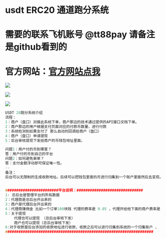 # usdt ERC20 通道跑分系统

# 需要的联系飞机账号  @tt88pay  请备注是github看到的

# 官方网站：[官方网站点我]( http://www.debug8888.com "官方网站")


![](https://www.showdoc.com.cn/server/api/attachment/visitfile/sign/96f250cab84be9ed6307e35d2f50a34c)

![](https://www.showdoc.com.cn/server/api/attachment/visitfile/sign/123224930354f0decd2ad0d40aed804f)

![](https://www.showdoc.com.cn/server/api/attachment/visitfile/sign/1c8a1ed7a34054bac69b7ba470bf7c67)


```c
USDT 20跑分系统介绍
流程：
1：商户（盘口）对接此系统下单，商户那边的技术通过提供的API接口文档下单。
2：商户那边的用户根据支付页面对应的付款币数量，进行付款
3：系统检测到如果支付了 那么自动的回调给商户（盘口）
4：商户（盘口）申请提现
5：后台审核提现下发给商户的币钱包地址里面。

问题1：用户付的币到哪里？
答：用户付的币到自己的平台
问题2：如何避免串单？
答：支付金额浮动即可保证唯一性。
--
备注：
后台可以无限制的生成收款地址。后续可以把钱包里面的币进行归集到一个账户里面然后去变现。
	

########################平台说明：##############################
1: 总后台是管理平台的所有数据
2：代理商是总后台开出来的
3：商户是代理后台开出来的
4：代理商赚佣金 比如一个订单100块钱 代理的费率是 0.05 ，代理开给他下面的商户费率是 0.06 那么代理赚1块钱 平台赚5块钱
5：关于提现
    代理也可以提现 （总后台审核下发）
    商户也可以提现（总后台审核下发）
6:对于收款是后台添加的收款地址进行收款，收款之后可以进行归集到系统的一个归集账户 ， 后续代理提现商户提现 可以从归集账户进行下发
###################################################################

```
